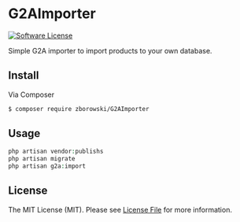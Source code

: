 # G2AImporter

[![Software License][ico-license]](LICENSE.md)

Simple G2A importer to import products to your own database.

## Install

Via Composer

``` bash
$ composer require zborowski/G2AImporter
```

## Usage

``` php
php artisan vendor:publishs
php artisan migrate
php artisan g2a:import
```

## License

The MIT License (MIT). Please see [License File](LICENSE.md) for more information.

[ico-license]: https://img.shields.io/badge/license-MIT-brightgreen.svg?style=flat-square
